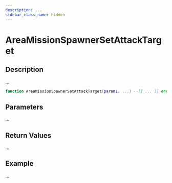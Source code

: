 ```yaml
---
description: ...
sidebar_class_name: hidden
---
```


# AreaMissionSpawnerSetAttackTarget

## Description

...

```lua
function AreaMissionSpawnerSetAttackTarget(param1, ...) --[[ ... ]] end
```

## Parameters

...

## Return Values

...

## Example

...

